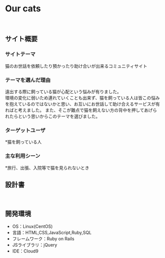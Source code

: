 # Our cats
​
## サイト概要
### サイトテーマ
猫のお世話を依頼したり預かったり助け合いが出来るコミュニティサイト
​
### テーマを選んだ理由
遠出する際に飼っている猫が心配という悩みが有りました。  
環境の変化に弱いため連れていくことも出来ず、猫を飼っている人は皆この悩みを抱えているのではないかと思い、お互いにお世話して助け合えるサービスが有ればと考えました。  また、そこが難点で猫を飼えない方の背中を押してあげられたらという思いからこのテーマを選びました。
​
### ターゲットユーザ
*猫を飼っている人
​
### 主な利用シーン
*旅行、出張、入院等で猫を見られないとき
​
## 設計書
<!--テーマを設定・提出する時点では不要です-->
​
## 開発環境
- OS：Linux(CentOS)
- 言語：HTML,CSS,JavaScript,Ruby,SQL
- フレームワーク：Ruby on Rails
- JSライブラリ：jQuery
- IDE：Cloud9
